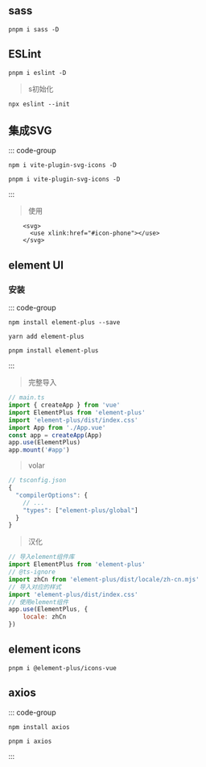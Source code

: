 ## sass

```shell
pnpm i sass -D 
```

## ESLint

```shell
pnpm i eslint -D
```
> s初始化

```shell
npx eslint --init
```

## 集成SVG

::: code-group
 

```shell [npm]
npm i vite-plugin-svg-icons -D
```

```shell [pnpm]
pnpm i vite-plugin-svg-icons -D
```

:::



> 使用

```vue
    <svg>
      <use xlink:href="#icon-phone"></use>
    </svg>
```


## element UI

### 安装

::: code-group
 
```shell [npm]
npm install element-plus --save
```

```shell [yarn]
yarn add element-plus
```

```shell [pnpm]
pnpm install element-plus
```
 
:::

> 完整导入

```ts
// main.ts
import { createApp } from 'vue'
import ElementPlus from 'element-plus'
import 'element-plus/dist/index.css'
import App from './App.vue'
const app = createApp(App)
app.use(ElementPlus)
app.mount('#app')
```
> volar 

```javascript
// tsconfig.json
{
  "compilerOptions": {
    // ...
    "types": ["element-plus/global"]
  }
}
```

> 汉化

```javascript
// 导入element组件库
import ElementPlus from 'element-plus'
// @ts-ignore
import zhCn from 'element-plus/dist/locale/zh-cn.mjs'
// 导入对应的样式
import 'element-plus/dist/index.css'
// 使用element组件
app.use(ElementPlus, {
    locale: zhCn
})
```




## element icons

```shell
pnpm i @element-plus/icons-vue
```

## axios

::: code-group
 
```shell [npm]
npm install axios
```

```shell [pnpm]
pnpm i axios
```
 
:::